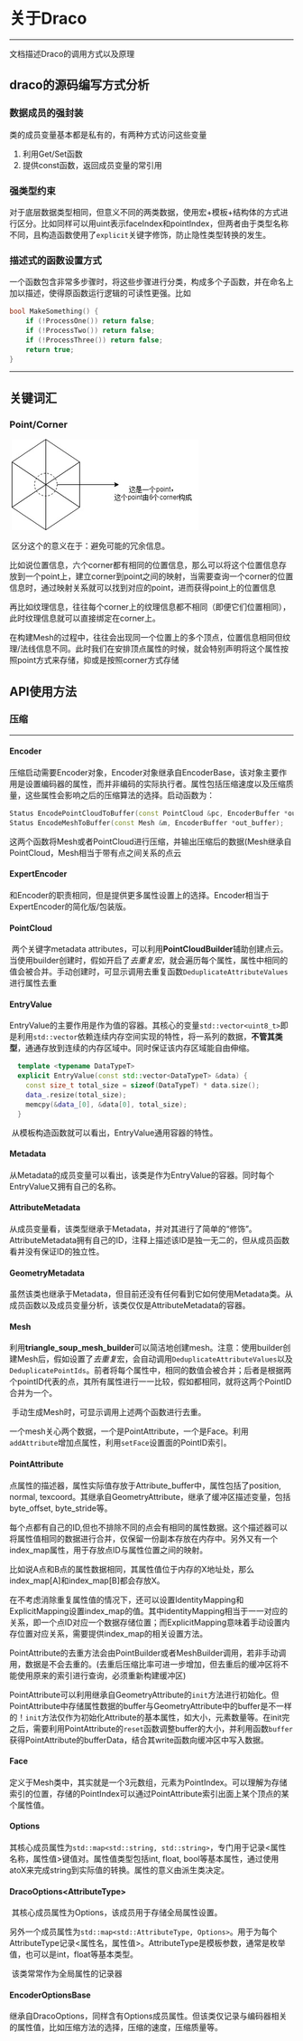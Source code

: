 # 关于Draco

---

文档描述Draco的调用方式以及原理

## draco的源码编写方式分析

### 数据成员的强封装

类的成员变量基本都是私有的，有两种方式访问这些变量

1. 利用Get/Set函数
2. 提供const函数，返回成员变量的常引用

### 强类型约束

对于底层数据类型相同，但意义不同的两类数据，使用宏+模板+结构体的方式进行区分。比如同样可以用uint表示faceIndex和pointIndex，但两者由于类型名称不同，且构造函数使用了`explicit`关键字修饰，防止隐性类型转换的发生。

### 描述式的函数设置方式

一个函数包含非常多步骤时，将这些步骤进行分类，构成多个子函数，并在命名上加以描述，使得原函数运行逻辑的可读性更强。比如

```c++
bool MakeSomething() {
    if (!ProcessOne()) return false;
    if (!ProcessTwo()) return false;
    if (!ProcessThree()) return false;
    return true;
}
```

---

## 关键词汇

### Point/Corner

​	![Point and corner](./Diagrams-Point_Corner.jpg)

​	区分这个的意义在于：避免可能的冗余信息。

​	比如说位置信息，六个corner都有相同的位置信息，那么可以将这个位置信息存放到一个point上，建立corner到point之间的映射，当需要查询一个corner的位置信息时，通过映射关系就可以找到对应的point，进而获得point上的位置信息

​	再比如纹理信息，往往每个corner上的纹理信息都不相同（即便它们位置相同），此时纹理信息就可以直接绑定在corner上。

​	在构建Mesh的过程中，往往会出现同一个位置上的多个顶点，位置信息相同但纹理/法线信息不同。此时我们在安排顶点属性的时候，就会特别声明将这个属性按照point方式来存储，抑或是按照corner方式存储

## API使用方法

### 压缩

---

#### Encoder

​	压缩启动需要Encoder对象，Encoder对象继承自EncoderBase，该对象主要作用是设置编码器的属性，而并非编码的实际执行者。属性包括压缩速度以及压缩质量，这些属性会影响之后的压缩算法的选择。启动函数为：

```c++
Status EncodePointCloudToBuffer(const PointCloud &pc, EncoderBuffer *out_buffer);
Status EncodeMeshToBuffer(const Mesh &m, EncoderBuffer *out_buffer);
```

​	这两个函数将Mesh或者PointCloud进行压缩，并输出压缩后的数据(Mesh继承自PointCloud，Mesh相当于带有点之间关系的点云

#### ExpertEncoder

​	和Encoder的职责相同，但是提供更多属性设置上的选择。Encoder相当于ExpertEncoder的简化版/包装版。

#### PointCloud

​	两个关键字metadata attributes，可以利用**PointCloudBuilder**辅助创建点云。当使用builder创建时，假如开启了*去重复宏*，就会遍历每个属性，属性中相同的值会被合并。手动创建时，可显示调用去重复函数`DeduplicateAttributeValues`进行属性去重

#### EntryValue

​	EntryValue的主要作用是作为值的容器。其核心的变量`std::vector<uint8_t>`即是利用`std::vector`依赖连续内存空间实现的特性，将一系列的数据，**不管其类型**，通通存放到连续的内存区域中。同时保证该内存区域能自由伸缩。

```c++
  template <typename DataTypeT>
  explicit EntryValue(const std::vector<DataTypeT> &data) {
    const size_t total_size = sizeof(DataTypeT) * data.size();
    data_.resize(total_size);
    memcpy(&data_[0], &data[0], total_size);
  }
```

​	从模板构造函数就可以看出，EntryValue通用容器的特性。

#### Metadata

​	从Metadata的成员变量可以看出，该类是作为EntryValue的容器。同时每个EntryValue又拥有自己的名称。

#### AttributeMetadata

​	从成员变量看，该类型继承于Metadata，并对其进行了简单的“修饰”。AttributeMetadata拥有自己的ID，注释上描述该ID是独一无二的，但从成员函数看并没有保证ID的独立性。

#### GeometryMetadata

​	虽然该类也继承于Metadata，但目前还没有任何看到它如何使用Metadata类。从成员函数以及成员变量分析，该类仅仅是AttributeMetadata的容器。

#### Mesh

​	利用**triangle_soup_mesh_builder**可以简洁地创建mesh。注意：使用builder创建Mesh后，假如设置了*去重复*宏，会自动调用`DeduplicateAttributeValues`以及`DeduplicatePointIds`。前者将每个属性中，相同的数值会被合并；后者是根据两个pointID代表的点，其所有属性进行一一比较，假如都相同，就将这两个PointID合并为一个。

​	手动生成Mesh时，可显示调用上述两个函数进行去重。

​	一个mesh关心两个数据，一个是PointAttribute，一个是Face。利用`addAttribute`增加点属性，利用`setFace`设置面的PointID索引。

#### PointAttribute

​	点属性的描述器，属性实际值存放于Attribute_buffer中，属性包括了position, normal, texcoord。其继承自GeometryAttribute，继承了缓冲区描述变量，包括byte_offset, byte_stride等。

​	每个点都有自己的ID,但也不排除不同的点会有相同的属性数据。这个描述器可以将属性值相同的数据进行合并，仅保留一份副本存放在内存中。另外又有一个index_map属性，用于存放点ID与属性位置之间的映射。

​	比如说A点和B点的属性数据相同，其属性值位于内存的X地址处，那么index_map[A]和index_map[B]都会存放X。

​	在不考虑消除重复属性值的情况下，还可以设置IdentityMapping和ExplicitMapping设置index_map的值。其中identityMapping相当于一一对应的关系，即一个点ID对应一个数据存储位置；而ExplicitMapping意味着手动设置内存位置对应关系，需要提供index_map的相关设置方法。	

​	PointAttribute的去重方法会由PointBuilder或者MeshBuilder调用，若非手动调用，数据是不会去重的。(去重后压缩比率可进一步增加，但去重后的缓冲区将不能使用原来的索引进行查询，必须重新构建缓冲区)

​	PointAttribute可以利用继承自GeometryAttribute的`init`方法进行初始化。但PointAttribute中存储属性数据的buffer与GeometryAttribute中的buffer是不一样的！`init`方法仅作为初始化Attribute的基本属性，如大小，元素数量等。在init完之后，需要利用PointAttribute的`reset`函数调整buffer的大小，并利用函数`buffer`获得PointAttribute的bufferData，结合其write函数向缓冲区中写入数据。

#### Face

​	定义于Mesh类中，其实就是一个3元数组，元素为PointIndex。可以理解为存储索引的位置，存储的PointIndex可以通过PointAttribute索引出面上某个顶点的某个属性值。

#### Options

​	其核心成员属性为`std::map<std::string, std::string>`，专门用于记录\<属性名称，属性值\>键值对。属性值类型包括int, float, bool等基本属性，通过使用atoX来完成string到实际值的转换。属性的意义由派生类决定。

#### DracoOptions\<AttributeType\>

​	其核心成员属性为Options，该成员用于存储全局属性设置。

​	另外一个成员属性为`std::map<std::AttributeType, Options>`。用于为每个AttributeType记录\<属性名，属性值\>。AttributeType是模板参数，通常是枚举值，也可以是int，float等基本类型。

​	该类常常作为全局属性的记录器

#### EncoderOptionsBase

​	继承自DracoOptions，同样含有Options成员属性。但该类仅记录与编码器相关的属性值，比如压缩方法的选择，压缩的速度，压缩质量等。